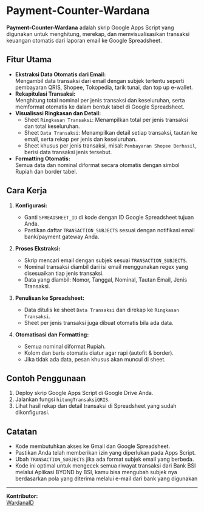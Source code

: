 # Payment-Counter-Wardana

**Payment-Counter-Wardana** adalah skrip Google Apps Script yang digunakan untuk menghitung, merekap, dan memvisualisasikan transaksi keuangan otomatis dari laporan email ke Google Spreadsheet.

## Fitur Utama

- **Ekstraksi Data Otomatis dari Email:**  
  Mengambil data transaksi dari email dengan subjek tertentu seperti pembayaran QRIS, Shopee, Tokopedia, tarik tunai, dan top up e-wallet.
- **Rekapitulasi Transaksi:**  
  Menghitung total nominal per jenis transaksi dan keseluruhan, serta memformat otomatis ke dalam bentuk tabel di Google Spreadsheet.
- **Visualisasi Ringkasan dan Detail:**  
  - Sheet `Ringkasan Transaksi`: Menampilkan total per jenis transaksi dan total keseluruhan.
  - Sheet `Data Transaksi`: Menampilkan detail setiap transaksi, tautan ke email, serta rekap per jenis dan keseluruhan.
  - Sheet khusus per jenis transaksi, misal: `Pembayaran Shopee Berhasil`, berisi data transaksi jenis tersebut.
- **Formatting Otomatis:**  
  Semua data dan nominal diformat secara otomatis dengan simbol Rupiah dan border tabel.

## Cara Kerja

1. **Konfigurasi:**
   - Ganti `SPREADSHEET_ID` di kode dengan ID Google Spreadsheet tujuan Anda.
   - Pastikan daftar `TRANSACTION_SUBJECTS` sesuai dengan notifikasi email bank/payment gateway Anda.

2. **Proses Ekstraksi:**
   - Skrip mencari email dengan subjek sesuai `TRANSACTION_SUBJECTS`.
   - Nominal transaksi diambil dari isi email menggunakan regex yang disesuaikan tiap jenis transaksi.
   - Data yang diambil: Nomor, Tanggal, Nominal, Tautan Email, Jenis Transaksi.

3. **Penulisan ke Spreadsheet:**
   - Data ditulis ke sheet `Data Transaksi` dan direkap ke `Ringkasan Transaksi`.
   - Sheet per jenis transaksi juga dibuat otomatis bila ada data.

4. **Otomatisasi dan Formatting:**
   - Semua nominal diformat Rupiah.
   - Kolom dan baris otomatis diatur agar rapi (autofit & border).
   - Jika tidak ada data, pesan khusus akan muncul di sheet.

## Contoh Penggunaan

1. Deploy skrip Google Apps Script di Google Drive Anda.
2. Jalankan fungsi `hitungTransaksiQRIS`.
3. Lihat hasil rekap dan detail transaksi di Spreadsheet yang sudah dikonfigurasi.

## Catatan

- Kode membutuhkan akses ke Gmail dan Google Spreadsheet.
- Pastikan Anda telah memberikan izin yang diperlukan pada Apps Script.
- Ubah `TRANSACTION_SUBJECTS` jika ada format subjek email yang berbeda.
- Kode ini optimal untuk mengecek semua riwayat transaksi dari Bank BSI melalui Aplikasi BYOND by BSI, kamu bisa mengubah subjek nya berdasarkan pola yang diterima melalui e-mail dari bank yang digunakan

---

**Kontributor:**  
[WardanaID](https://github.com/WardanaID)
